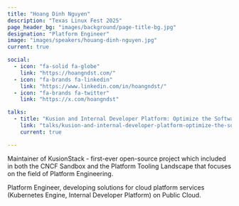 ```yaml
---
title: "Hoang Dinh Nguyen"
description: "Texas Linux Fest 2025"
page_header_bg: "images/background/page-title-bg.jpg"
designation: "Platform Engineer"
image: "images/speakers/houang-dinh-nguyen.jpg"
current: true

social:
  - icon: "fa-solid fa-globe"
    link: "https://hoangndst.com/"
  - icon: "fa-brands fa-linkedin"
    link: "https://www.linkedin.com/in/hoangndst/"
  - icon: "fa-brands fa-twitter"
    link: "https://x.com/hoangndst"

talks:
  - title: "Kusion and Internal Developer Platform: Optimize the Software Development Process"
    link: "talks/kusion-and-internal-developer-platform-optimize-the-software-develement-process/"
    current: true

---
```

Maintainer of KusionStack - first-ever open-source project which included in 
both the CNCF Sandbox and the Platform Tooling Landscape that focuses on the 
field of Platform Engineering.

Platform Engineer, developing solutions for cloud platform services (Kubernetes 
Engine, Internal Developer Platform) on Public Cloud.

